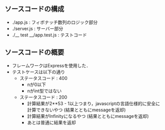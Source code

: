 ## ソースコードの構成 
- ./app.js : フィボナッチ数列のロジック部分
- ./server.js : サーバー部分
- ./\_\_ test \_\_/app.test.js : テストコード

## ソースコードの概要
 - フレームワークはExpressを使用した．
 - テストケースは以下の通り
    - ステータスコード : 400
        - nが0以下
        - nがint型ではない
    - ステータスコード : 200
        - 計算結果が2**53 - 1以上つまり，javascriptの言語仕様的に安全に計算できないやつ (結果とともにmessageを返却)
        - 計算結果がInfinityになるやつ (結果とともにmessageを返却)
        - あとは普通に結果を返却
